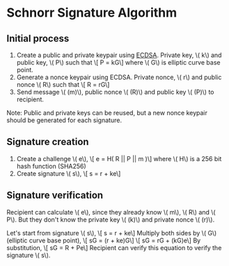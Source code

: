 # Schnorr Signature Algorithm

## Initial process

1. Create a public and private keypair using [ECDSA](https://en.wikipedia.org/wiki/Elliptic_Curve_Digital_Signature_Algorithm). Private key, \\( k\\) and public key, \\( P\\) such that 
\\[ P = kG\\]
where \\( G\\) is elliptic curve base point.
2. Generate a nonce keypair using ECDSA. Private nonce, \\( r\\) and public nonce \\( R\\) such that 
\\[ R = rG\\]
3. Send message \\( (m)\\), public nonce \\( (R)\\) and public key \\( (P)\\) to recipient.

Note: Public and private keys can be reused, but a new nonce keypair should be generated for each signature.

## Signature creation

1. Create a challenge \\( e\\),
\\[ e = H( R || P || m )\\]
where \\( H\\) is a 256 bit hash function (SHA256)
2. Create signature \\( s\\),
\\[ s = r + ke\\]

## Signature verification

Recipient can calculate \\( e\\), since they already know \\( m\\), \\( R\\) and \\( P\\). But they don't know the private key \\( (k)\\) and private nonce \\( (r)\\).

Let's start from signature \\( s\\),
\\[ s = r + ke\\]
Multiply both sides by \\( G\\) (elliptic curve base point),
\\[ sG = (r + ke)G\\]
\\[ sG = rG + (kG)e\\]
By substitution,
\\[ sG = R + Pe\\]
Recipient can verify this equation to verify the signature \\( s\\).